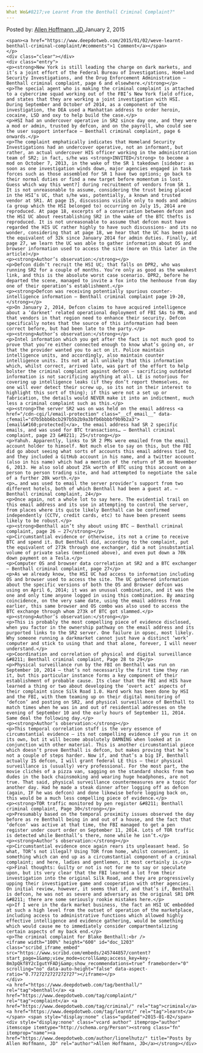 ```yaml
---
What We&#8217;ve Learnt From the Benthall Criminal Complaint?"
---
```

<article class="post-listing post-8079 post type-post status-publish format-standard has-post-thumbnail hentry  tag-benthall tag-complaint tag-criminal tag-learnt">
    <div class="post-inner">
        <span>Posted by: <a href="https://www.deepdotweb.com/author/lionelhutz/" title="">Allen Hoffmann, JD </a></span>
    <span>January 2, 2015</span>
    
    <span><a href="https://www.deepdotweb.com/2015/01/02/weve-learnt-benthall-criminal-complaint/#comments">1 Comment</a></span>
    </p>
    <div class="clear"></div>
    <div class="entry">
    <p><strong>New York is still leading the charge on dark markets, and it’s a joint effort of the Federal Bureau of Investigations, Homeland Security Investigations, and the Drug Enforcement Administration – Benthall criminal complaint, page 6 and elsewhere.</strong></p>
    <p>The special agent who is making the criminal complaint is attached to a cybercrime squad working out of the FBI’s New York field office, and states that they are working a joint investigation with HSI. During September and October of 2014, as a component of the investigation, the DEA used a Manhattan address to order heroin, cocaine, LSD and oxy to help build the case.</p>
    <p>HSI had an undercover operative in SR2 since day one, and they were a mod or admin, trusted by defcon, and on the payroll, who could see the user support interface – Benthall criminal complaint, page 6 onwards.</p>
    <p>The complaint emphatically indicates that Homeland Security Investigations had an undercover operative, not an informant, but rather, an actual undercover HIS officer working in the administration team of SR2; in fact, s/he was <strong>INVITED</strong> to become a mod on October 7, 2013, in the wake of the SR 1 takedown [sidebar: as soon as one investigation winds down, major agencies engaged in task forces such as those assembled for SR 1 have two options; go back to their normal duties or find a new target before momentum is lost. Guess which way this went?] during recruitment of vendors from SR 1. It is not unreasonable to assume, considering the trust being placed in the HSI’s UC, that s/he was, potentially, a known and trusted vendor at SR1. At page 15, discussions visible only to mods and admins (a group which the HSI belonged to) occurring on July 15, 2014 are reproduced. At page 18, excerpts of a conversation between defcon and the HSI UC about reestablishing SR2 in the wake of the BTC thefts is reproduced. It is not unreasonable to assume that defcon must have regarded the HIS UC rather highly to have such discussions- and its no wonder, considering that at page 18, we hear that the UC has been paid the equivalent of 32k since January 2014 for admin duties. Finally, at page 27, we learn the UC was able to gather information about OS and browser information used to access the site (more on this later in the article)</p>
    <p><strong>Author’s observation:</strong></p>
    <p>Defcon didn’t recruit the HSI UC; that falls on DPR2, who was running SR2 for a couple of months. You’re only as good as the weakest link, and this is the absolute worst case scenario. DPR2, before he departed the scene, managed to invite a fox into the henhouse from day one of their operation’s establishment.</p>
    <p><strong>Defcon was receiving potentially spurious counter-intelligence information – Benthall criminal complaint page 19-20,</strong></p>
    <p>On January 2, 2014, Defcon claims to have acquired intelligence about a ‘darknet’ related operational deployment of FBI SAs to MN, and that vendors in that region need to enhance their security. Defcon specifically notes that the source of this information had been correct before, but had been late to the party.</p>
    <p><strong>Author’s observation:</strong></p>
    <p>Intel information which you get after the fact is not much good to prove that you’re either connected enough to know what’s going on, or that the provider wanted you to act on it. Police maintain intelligence units, and accordingly, also maintain counter intelligence units. Its not at all unlikely that this information which, whilst correct, arrived late, was part of the effort to help bolster the criminal complaint against defcon – sacrificing outdated information is not sacrificing anything at all. LE is notorious for covering up intelligence leaks (if they don’t report themselves, no one will ever detect their screw up, so its not in their interest to highlight this sort of thing); if this were not a set up or fabrication, the details would NEVER make it into an indictment, much less a criminal complaint such as this.</p>
    <p><strong>The server SR2 was on was held on the email address <a href="/cdn-cgi/l/email-protection" class="__cf_email__" data-cfemail="d7b5bbb6bcb297b5b2b9a3bfb6bbbbf9b9b2a3">[email&#160;protected]</a>, the email address had SR 2 specific emails, and was used for BTC transactions… – Benthall criminal complaint, page 23 &#8211; 25</strong></p>
    <p>Yahuh. Apparently, links to SR 2 PMs were emailed from the email account holder to himself. Not much else to say on this, but the FBI did go about seeing what sorts of accounts this email address tied to, and they included a GitHub account in his name, and a twitter account (also in his name) which had a mention of the return of SR on November 6, 2013. He also sold about 25k worth of BTC using this account on a person to person trading site, and had attempted to negotiate the sale of a further 20k worth.</p>
    <p>… and was used to email the server provider’s support from two different hotels, both of which Benthall had been a guest at. – Benthall criminal complaint, 24</p>
    <p>Once again, not a whole lot to say here. The evidential trail on this email address and its use in attempting to control the server, from places where its quite likely Benthall can be confirmed independently (CCTV, credit cards, etc) to have been present seems likely to be robust.</p>
    <p><strong>Benthall ain’t shy about using BTC – Benthall criminal complaint, page 26 – 27</strong></p>
    <p>Circumstantial evidence or otherwise, its not a crime to receive BTC and spend it. But Benthall did, according to the complaint, put the equivalent of 273k through one exchanger, did a not insubstantial volume of private sales (mentioned above), and even put down a 70k down payment on a Tesla.</p>
    <p>Computer OS and browser data correlation at SR2 and a BTC exchanger – Benthall criminal complaint, page 27</p>
    <p>As we already know, the HSI UC had access to information including OS and browser used to access the site. The UC gathered information about the specific versions of both the OS and Browser defcon was using on April 6, 2014; it was an unusual combination, and it was the one and only time anyone logged in using this combination. By amazing coincidence, on the very same date, using the email address from earlier, this same browser and OS combo was also used to access the BTC exchange through whom 273k of BTC got slammed.</p>
    <p><strong>Author’s observation:</strong></p>
    <p>This is probably the most compelling piece of evidence disclosed, when you factor in the ownership pathway on the email address and its purported links to the SR2 server. One failure in opsec, most likely. Why someone running a darkmarket cannot just have a distinct ‘work’ computer and stick to using that and that alone, forever, I will never understand.</p>
    <p>Coordination and correlation of physical and digital surveillance &#8211; Benthall criminal complaint, Page 28 to 29</p>
    <p>Physical surveillance run by the FBI on Benthall was run on September 10, 2014 – that’s not necessarily the first time they ran it, but this particular instance forms a key component of their establishment of probable cause. Its clear that the FBI and HIS have learned a thing or two about developing the ‘overt act’ aspects of their complaint since Silk Road 1.0. Hard work has been done by HSI and the FBI, with them teaming up on their digital monitoring of ‘defcon’ and posting on SR2, and physical surveillance of Benthall to match times when he was in and out of residential addresses on the evening of September 10 and the early hours of September 11, 2014. Same deal the following day.</p>
    <p><strong>Author’s observation:</strong></p>
    <p>This temporal correlation stuff is the very essence of circumstantial evidence – its not compelling evidence if you run it on its own, but it will become absolutely DAMNING when looked at in conjunction with other material. This is another circumstantial piece which doesn’t prove Benthall is defcon, but makes proving that he’s not a couple of steps harder. Now if, and that’s a big IF, Benthall actually IS defcon, I will grant federal LE this – their physical surveillance is (usually) very professional. For the most part, the movie clichés of a pizza van, sagging on the standard shocks from two dudes in the back chainsmoking and wearing huge headphones, are not true. That said, physical surveillance countermeasures are a topic for another day. Had he made a steak dinner after logging off as defcon (again, IF he was defcon) and done likewise before logging back on, this would be a much less compelling piece of evidence.</p>
    <p><strong>TOR traffic monitored by pen register &#8211; Benthall criminal complaint, Page 30</strong></p>
    <p>Presumably based on the temporal proximity issues observed the day before as re Benthall being in and out of a house, and the fact that ‘defcon’ was active at that time, the FBI managed to get a pen register under court order on September 11, 2014. Lots of TOR traffic is detected while Benthall’s there, none while he isn’t.</p>
    <p><strong>Author’s observation:</strong></p>
    <p>Circumstantial evidence once again rears its unpleasant head. So what, TOR’s not illegal? Using TOR from home, whilst convenient, is something which can end up as a circumstantial component of a criminal complaint; and here, ladies and gentlemen, it most certainly is.</p>
    <p>Final thoughts: Guilty or not is not for me to say or speculate upon, but its very clear that the FBI learned a lot from their investigation into the original Silk Road, and they are progressively upping their investigative game and cooperation with other agencies. On initial review, however, it seems that if, and that’s if, Benthall is defcon, he was not as severe and adversary as the original SR1 DPR &#8211; there are some seriously rookie mistakes here.</p>
    <p>If I were in the dark market business, the fact an HSI UC embedded at such a high level from the outset of operation of the marketplace, including access to administrative functions which allowed highly effective intelligence and evidence gathering, would be something which would cause me to immediately consider compartmentalizing certain aspects of my back end.</p>
    <p>The criminal complaint for Blake Benthall:<br />
    <iframe width="100%" height="600" id="doc_1203" class="scribd_iframe_embed" src="https://www.scribd.com/embeds/245744857/content?start_page=1&amp;view_mode=scroll&amp;access_key=key-8m3pQkf8Y2cIgutYFADj&amp;show_recommendations=true" frameborder="0" scrolling="no" data-auto-height="false" data-aspect-ratio="0.7727272727272727"></iframe></p>
    </div>
    <a href="https://www.deepdotweb.com/tag/benthall/" rel="tag">benthall</a> <a href="https://www.deepdotweb.com/tag/complaint/" rel="tag">complaint</a> <a href="https://www.deepdotweb.com/tag/criminal/" rel="tag">criminal</a> <a href="https://www.deepdotweb.com/tag/learnt/" rel="tag">learnt</a></span> <span style="display:none" class="updated">2015-01-02</span>
    <div style="display:none" class="vcard author" itemprop="author" itemscope itemtype="http://schema.org/Person"><strong class="fn" itemprop="name"><a href="https://www.deepdotweb.com/author/lionelhutz/" title="Posts by Allen Hoffmann, JD" rel="author">Allen Hoffmann, JD</a></strong></div>
    

